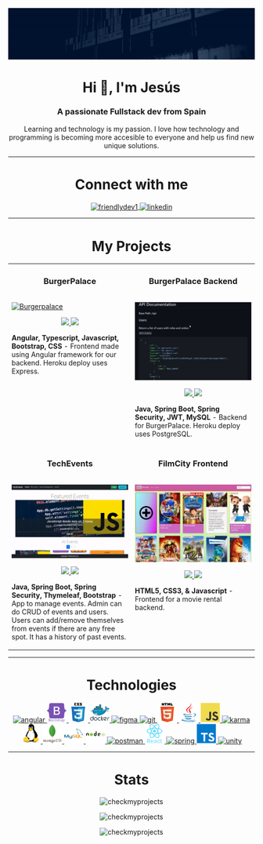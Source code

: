 <img align="center" src="./img/logo-anim.gif"/>
<h1 align="center">Hi 👋, I'm Jesús</h1>

<h3 align="center">A passionate Fullstack dev from Spain</h3>
<p align="center">Learning and technology is my passion. I love how technology and programming is becoming more accesible to everyone and help us find new unique solutions.<p>

<hr>

<h1 align="center">Connect with me</h1>
<p align="center">
    <a href="https://twitter.com/friendlydev1" target="blank">
        <img align="center" src="https://raw.githubusercontent.com/rahuldkjain/github-profile-readme-generator/master/src/images/icons/Social/twitter.svg" alt="friendlydev1" height="30" width="40" />
    </a>
    <a href="https://www.linkedin.com/in/jesus-v-dev/" target="blank">
        <img align="center" src="https://raw.githubusercontent.com/rahuldkjain/github-profile-readme-generator/master/src/images/icons/Social/linked-in-alt.svg" alt="linkedin" height="30" width="40" />
    </a>
</p>

<hr>

<h1 align="center">My Projects</h1>
<table>
  
  <tr>
    <td width="50%" valign="top">
      <h3 align="center">BurgerPalace</h3>
        <br />
        <a target="_blank" href="https://myburgerpalace.herokuapp.com/">
            <img src="img/burgerpalace-anim.gif" width="100%" alt="Burgerpalace"/>
        </a>
        <br />
        <p align="center">
          
  <a href="https://github.com/checkmyprojects/burgerpalace-frontend" target="_blank">
    <img src="https://img.shields.io/static/v1?label=|&message=REPO&color=23555f&style=plastic&logo=github&logo-color=white"/>
  </a>  
  <a href="https://myburgerpalace.herokuapp.com/" target="_blank">
    <img src="https://img.shields.io/static/v1?label=|&message=WEBSITE&color=cdf998&style=plastic&logo=wordpress&logo-color=white"/>
  </a>
      </p>
        <p><strong>Angular, Typescript, Javascript, Bootstrap, CSS</strong> - Frontend made using Angular framework for our backend. Heroku deploy uses Express.</p>
    </td>
    <td width="50%" valign="top">
      <h3 align="center">BurgerPalace Backend</h3>
        <br />
      <a target="_blank" href="https://myburgerpalace.herokuapp.com/">
            <img src="img/burgerpalace-backend.jpg" width="100%"  alt="Rigley 2"/>
        </a>
        <br />
        <p align="center">
          
  <a href="https://github.com/checkmyprojects/burgerpalace-backend" target="_blank">
    <img src="https://img.shields.io/static/v1?label=|&message=REPO&color=23555f&style=plastic&logo=github&logo-color=white"/>
  </a>
  <a href="https://myburgerpalace.herokuapp.com/" target="_blank">
    <img src="https://img.shields.io/static/v1?label=|&message=WEBSITE&color=cdf998&style=plastic&logo=wordpress&logo-color=white"/>
  </a>
      </p>
        <p><strong>Java, Spring Boot, Spring Security, JWT, MySQL</strong> - Backend for BurgerPalace. Heroku deploy uses PostgreSQL.</p>
    </td>
  </tr>
  
  <tr>
    <td width="50%" valign="top">
      <h3 align="center">TechEvents</h3>
      <br />
        <a target="_blank" href="https://github.com/checkmyprojects/TechEvents">
          <img src="img/techevents-anim.gif" width="100%" alt="Portfolio"/>
        </a>
      <br />
        <p align="center">
  <a href="https://github.com/checkmyprojects/TechEvents" target="_blank">
    <img src="https://img.shields.io/static/v1?label=|&message=REPO&color=23555f&style=plastic&logo=github&logo-color=white"/>
  </a>
  <a href="https://github.com/checkmyprojects/TechEvents" target="_blank">
    <img src="https://img.shields.io/static/v1?label=|&message=WEBSITE&color=cdf998&style=plastic&logo=wordpress&logo-color=white"/>
  </a>
      </p>
        <p><strong>Java, Spring Boot, Spring Security, Thymeleaf, Bootstrap</strong> - App to manage events. Admin can do CRUD of events and users. Users can add/remove themselves from events if there are any free spot. It has a history of past events.</p>
    </td>
    <td width="50%" valign="top">
      <h3 align="center">FilmCity Frontend</h3>
        <br />
        <a target="_blank" href="https://github.com/checkmyprojects/filmcity-frontend">
          <img src="img/filmcity.jpg" width="100%" alt="Matching Cards"/>
        </a>
        <br />
        <p align="center">
          
  <a href="https://github.com/checkmyprojects/filmcity-frontend" target="_blank">
    <img src="https://img.shields.io/static/v1?label=|&message=REPO&color=23555f&style=plastic&logo=github&logo-color=white"/>
  </a>
  <a href="https://github.com/checkmyprojects/filmcity-frontend" target="_blank">
    <img src="https://img.shields.io/static/v1?label=|&message=WEBSITE&color=cdf998&style=plastic&logo=wordpress&logo-color=white"/>
  </a>
      </p>
        <p><strong>HTML5, CSS3, & Javascript</strong> - Frontend for a movie rental backend.</p>
    </td>
  </tr>
</table>

<hr>

<h1 align="center">Technologies</h1>
<p align="center"> 
    <a href="https://angular.io" target="_blank" rel="noreferrer"> 
        <img src="https://angular.io/assets/images/logos/angular/angular.svg" alt="angular" width="40" height="40"/> 
    </a> 
    <a href="https://getbootstrap.com" target="_blank" rel="noreferrer"> 
        <img src="https://raw.githubusercontent.com/devicons/devicon/master/icons/bootstrap/bootstrap-plain-wordmark.svg" alt="bootstrap" width="40" height="40"/> 
    </a> 
    <a href="https://www.w3schools.com/css/" target="_blank" rel="noreferrer"> 
        <img src="https://raw.githubusercontent.com/devicons/devicon/master/icons/css3/css3-original-wordmark.svg" alt="css3" width="40" height="40"/> 
    </a> 
    <a href="https://www.docker.com/" target="_blank" rel="noreferrer"> 
        <img src="https://raw.githubusercontent.com/devicons/devicon/master/icons/docker/docker-original-wordmark.svg" alt="docker" width="40" height="40"/> 
    </a> 
    <a href="https://www.figma.com/" target="_blank" rel="noreferrer"> 
        <img src="https://www.vectorlogo.zone/logos/figma/figma-icon.svg" alt="figma" width="40" height="40"/> 
    </a> 
    <a href="https://git-scm.com/" target="_blank" rel="noreferrer"> 
        <img src="https://www.vectorlogo.zone/logos/git-scm/git-scm-icon.svg" alt="git" width="40" height="40"/> 
    </a> 
    <a href="https://www.w3.org/html/" target="_blank" rel="noreferrer"> 
        <img src="https://raw.githubusercontent.com/devicons/devicon/master/icons/html5/html5-original-wordmark.svg" alt="html5" width="40" height="40"/> 
    </a> 
    <a href="https://www.java.com" target="_blank" rel="noreferrer"> 
        <img src="https://raw.githubusercontent.com/devicons/devicon/master/icons/java/java-original.svg" alt="java" width="40" height="40"/> 
    </a> 
    <a href="https://developer.mozilla.org/en-US/docs/Web/JavaScript" target="_blank" rel="noreferrer"> 
        <img src="https://raw.githubusercontent.com/devicons/devicon/master/icons/javascript/javascript-original.svg" alt="javascript" width="40" height="40"/> 
    </a> 
    <a href="https://karma-runner.github.io/latest/index.html" target="_blank" rel="noreferrer"> 
        <img src="https://raw.githubusercontent.com/detain/svg-logos/780f25886640cef088af994181646db2f6b1a3f8/svg/karma.svg" alt="karma" width="40" height="40"/> 
    </a>
    <a href="https://www.linux.org/" target="_blank" rel="noreferrer"> 
        <img src="https://raw.githubusercontent.com/devicons/devicon/master/icons/linux/linux-original.svg" alt="linux" width="40" height="40"/> 
    </a> 
    <a href="https://www.mongodb.com/" target="_blank" rel="noreferrer"> 
        <img src="https://raw.githubusercontent.com/devicons/devicon/master/icons/mongodb/mongodb-original-wordmark.svg" alt="mongodb" width="40" height="40"/> 
    </a> 
    <a href="https://www.mysql.com/" target="_blank" rel="noreferrer"> 
        <img src="https://raw.githubusercontent.com/devicons/devicon/master/icons/mysql/mysql-original-wordmark.svg" alt="mysql" width="40" height="40"/> 
    </a> 
    <a href="https://nodejs.org" target="_blank" rel="noreferrer"> 
        <img src="https://raw.githubusercontent.com/devicons/devicon/master/icons/nodejs/nodejs-original-wordmark.svg" alt="nodejs" width="40" height="40"/> 
    </a> 
    <a href="https://postman.com" target="_blank" rel="noreferrer"> 
        <img src="https://www.vectorlogo.zone/logos/getpostman/getpostman-icon.svg" alt="postman" width="40" height="40"/> 
    </a> 
    <a href="https://reactjs.org/" target="_blank" rel="noreferrer"> 
        <img src="https://raw.githubusercontent.com/devicons/devicon/master/icons/react/react-original-wordmark.svg" alt="react" width="40" height="40"/> 
    </a> 
    <a href="https://spring.io/" target="_blank" rel="noreferrer"> 
        <img src="https://www.vectorlogo.zone/logos/springio/springio-icon.svg" alt="spring" width="40" height="40"/> 
    </a> 
    <a href="https://www.typescriptlang.org/" target="_blank" rel="noreferrer">
        <img src="https://raw.githubusercontent.com/devicons/devicon/master/icons/typescript/typescript-original.svg" alt="typescript" width="40" height="40"/> 
    </a>
    <a href="https://unity.com/" target="_blank" rel="noreferrer"> 
        <img src="https://www.vectorlogo.zone/logos/unity3d/unity3d-icon.svg" alt="unity" width="40" height="40"/> 
    </a> 
</p>

<hr>

<h1 align="center">Stats</h1>
<p align="center"><img src="https://github-readme-streak-stats.herokuapp.com/?user=checkmyprojects&theme=github-dark-blue" alt="checkmyprojects" /></p>

<p align="center"><img src="https://github-readme-stats.vercel.app/api/top-langs?username=checkmyprojects&show_icons=true&locale=en&layout=compact&theme=github_dark" alt="checkmyprojects" /></p>

<p align="center"><img src="https://github-readme-stats.vercel.app/api?username=checkmyprojects&show_icons=true&locale=en&theme=github_dark" alt="checkmyprojects" /></p>



